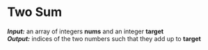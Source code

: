 # Two Sum

***Input:*** an array of integers **nums** and an integer **target**  
***Output:*** indices of the two numbers such that they add up to **target**
